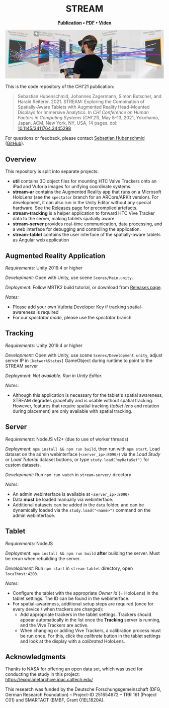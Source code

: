 
<h1 align="center">
  STREAM
</h1>

<p align="center">
    <strong>
            <a href="TODO">Publication</a>
        •
        <a href="TODO">PDF</a>
        •
        <a href="TODO">Video</a>
    </strong>
</p>

![STREAM combines spatially-aware tablets with augmented reality head-mounted displays for visual data analysis. Users can interact with 3D visualizations through a multimodal interaction concept, allowing for fluid interaction with the visualizations.](/stream.jpg?raw=true "STREAM combines spatially-aware tablets with augmented reality head-mounted displays for visual data analysis. Users can interact with 3D visualizations through a multimodal interaction concept, allowing for fluid interaction with the visualizations.")

This is the code repository of the CHI'21 publication:

> Sebastian Hubenschmid, Johannes Zagermann, Simon Butscher, and Harald Reiterer. 2021. STREAM: Exploring the Combination of Spatially-Aware Tablets with Augmented Reality Head-Mounted Displays for Immersive Analytics. In *CHI Conference on Human Factors in Computing Systems (CHI’21)*, May 8–13, 2021, Yokohama, Japan. ACM, New York, NY, USA, 14 pages. doi: [10.1145/3411764.3445298](https://doi.org/10.1145/3411764.3445298)

For questions or feedback, please contact [Sebastian Hubenschmid](https://hci.uni-konstanz.de/personen/wissenschaftliche-mitarbeiterinnen/sebastian-hubenschmid/) ([GitHub](https://github.com/SebiH)).

## Overview

This repository is split into separate projects:

* **util** contains 3D object files for mounting HTC Valve Trackers onto an iPad and Vuforia images for unifying coordinate systems.
* **stream-ar** contains the Augmented Reality app that runs on a Microsoft HoloLens (see the `spectator` branch for an ARCore/ARKit version). For development, it can also run in the Unity Editor without any special hardware. See the [Releases page](/hcigroupkonstanz/STREAM/releases) for precompiled artefacts.
* **stream-tracking** is a helper application to forward HTC Vive Tracker data to the server, making tablets spatially aware.
* **stream-server** provides real-time communication, data processing, and a web interface for debugging and controlling the application.
* **stream-tablet** contains the user interface of the spatially-aware tablets as Angular web application

## Augmented Reality Application

*Requirements:* Unity 2019.4 or higher

*Development:* Open with Unity, use scene `Scenes/Main.unity`.

*Deployment*: Follow MRTK2 build tutorial, or download from [Releases page](/hcigroupkonstanz/STREAM/releases).

*Notes:*

* Please add your own [Vuforia Developer Key](https://developer.vuforia.com/license-manager) if tracking spatial-awareness is required
* For our *spectator mode*, please use the *spectator* branch


## Tracking

*Requirements:* Unity 2019.4 or higher

*Development:* Open with Unity, use scene `Scenes/Development.unity`, adjust server IP in `[NetworkStatus]` GameObject during runtime to point to the STREAM server

*Deployment*: *Not available. Run in Unity Editor.*

*Notes:*

* Although this application is necessary for the tablet's spatial awareness, STREAM degrades gracefully and is usable without spatial tracking. However, features that require spatial tracking (*tablet lens* and rotation during placement) are only available with spatial tracking.


## Server

*Requirements:* NodeJS v12+ (due to use of worker threads)

*Deployment*: `npm install && npm run build`, then run with `npm start`. Load dataset on the admin webinterface (`<server_ip>:8090/`) via the *Load Study* or *Load Tutorial* dataset buttons, or type `study.load("myDataSet")` for custom datasets.

*Development:* Run `npm run watch`  in `stream-server/` directory

*Notes:*

* An admin webinterface is available at `<server_ip>:8090/`
* Data **must** be loaded manually via webinterface.
* Additional datasets can be added in the `data` folder, and can be dynamically loaded via the `study.load("<name>")` command on the admin webinterface.


## Tablet

*Requirements:* NodeJS

*Deployment*: `npm install && npm run build` **after** building the server. Must be rerun when rebuilding the server.

*Development:* Run `npm start` in `stream-tablet` directory, open `localhost:4200`.

*Notes:*

* Configure the tablet with the appropriate *Owner Id* (= HoloLens) in the tablet settings. The ID can be found in the webinterface.
* For spatial-awareness, additional setup steps are required (once for every device / when trackers are changed):
  * Add appropriate trackers in the tablet settings. Trackers should appear automatically in the list once the **Tracking** server is running, and the Vive Trackers are active.
  * When changing or adding Vive Trackers, a calibration process must be run once. For this, click the *calibrate* button in the tablet settings and look at the display with a *calibrated* HoloLens.

## Acknowledgments

Thanks to NASA for offering an open data set, which was used for conducting the study in this project: https://exoplanetarchive.ipac.caltech.edu/

This research was funded by the Deutsche Forschungsgemeinschaft (DFG, German Research Foundation) – Project-ID 251654672 – TRR 161 (Project C01) and SMARTACT (BMBF, Grant 01EL1820A).
